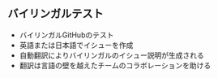 ## バイリンガルテスト
- バイリンガルGitHubのテスト
- 英語または日本語でイシューを作成
- 自動翻訳によりバイリンガルのイシュー説明が生成される
- 翻訳は言語の壁を越えたチームのコラボレーションを助ける